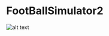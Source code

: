 # FootBallSimulator2

![alt text](https://user-images.githubusercontent.com/7895269/72102686-49edf600-3330-11ea-8f58-67ba742431db.png)
